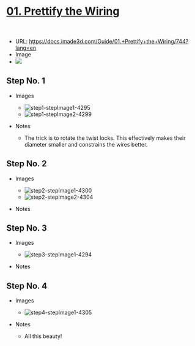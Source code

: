 # <u>01. Prettify the Wiring</u><br><br>

   - URL: https://docs.imade3d.com/Guide/01.+Prettify+the+Wiring/744?lang=en
   - Image
   - ![](https://d17kynu4zpq5hy.cloudfront.net/igi/imade3d/kSqkcBVHPFfl5kEZ.medium)


  ## Step No. 1

   - Images
     - ![step1-stepImage1-4295](https://d17kynu4zpq5hy.cloudfront.net/igi/imade3d/AOeMAr3uVgZ4cQSH.medium)
     - ![step1-stepImage2-4299](https://d17kynu4zpq5hy.cloudfront.net/igi/imade3d/3VnEmEwlcfQuSmmM.medium)

   - Notes
     - The trick is to rotate the twist locks. This effectively makes their diameter smaller and constrains the wires better.

  ## Step No. 2

   - Images
     - ![step2-stepImage1-4300](https://d17kynu4zpq5hy.cloudfront.net/igi/imade3d/fu6YAnE6u1RStRNx.medium)
     - ![step2-stepImage2-4304](https://d17kynu4zpq5hy.cloudfront.net/igi/imade3d/MnGoaKkaGQ2QgpLH.medium)

   - Notes

  ## Step No. 3

   - Images
     - ![step3-stepImage1-4294](https://d17kynu4zpq5hy.cloudfront.net/igi/imade3d/sMPQKQhTpbVQyjKs.medium)

   - Notes

  ## Step No. 4

   - Images
     - ![step4-stepImage1-4305](https://d17kynu4zpq5hy.cloudfront.net/igi/imade3d/XlPXZWERfhZvgQQj.medium)

   - Notes
     - All this beauty!
